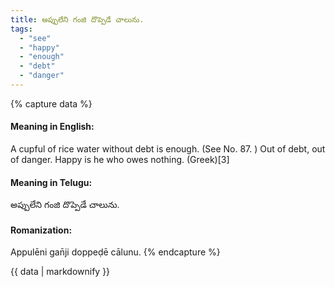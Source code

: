 ```yaml
---
title: అప్పులేని గంజి దొప్పెడే చాలును.
tags:
  - "see"
  - "happy"
  - "enough"
  - "debt"
  - "danger"
---
```


{% capture data %}
#### Meaning in English:
A cupful of rice water without debt is enough.
(See No. 87. )
Out of debt, out of danger.
Happy is he who owes nothing. (Greek)[3]

#### Meaning in Telugu:
అప్పులేని గంజి దొప్పెడే చాలును.

#### Romanization:
Appulēni gan̄ji doppeḍē cālunu.
{% endcapture %}

{{ data | markdownify }}

